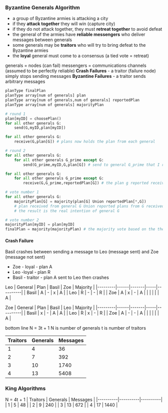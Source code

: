 ### **Byzantine Generals Algorithm**
* a group of Byzantine armies is attacking a city
* if they **attack together** they will win (capture city)
* if they do not attack together, they must **retreat together** to avoid defeat
* the general of the armies have **reliable messengers** who deliver messages between generals
* some generals may be **traitors** who will try to bring defeat to the Byzantine armies
* the **loyal** general must come to a consensus (a tied vote = retreat)


generals = nodes (can fail)
messengers = communications channels (assumed to be perfectly reliable)
**Crash Failures** - a traitor (failure node) simply stops sending messages
**Byzantine Failures** - a traitor sends arbitrary messages

``` python
planType finalPlan
planType array[num of generals] plan
planType array[num of generals,num of generals] reportedPlan
planType array[num of generals] majorityPlan

# round 1 
plan[myID] = choosePlan()
for all other generals G:
    send(G,myID,plan[myID])

for all other generals G:
    receive(G,plan[G]) # plans now holds the plan from each general

# round 2
for all other generals G:
    for all other generals G_prime except G:
        send(G_prime,myID,G,plan[G]) # send to general G_prime that I received plan[G] from general G

for all other generals G:
    for all other generals G_prime except G:
        receive(G,G_prime,reportedPlan[G]) # the plan g reported receiving from G_prime

# vote number 1
for all other generals G:
    majorityPlan[G] = majority(plan[G] Union reportedPlan[*,G])
    # plan received from general G Union reported plans from G received from other generals
    # the result is the real intention of general G

# vote number 2
majorityPlan[myID] = plan[myID]
finalPlan = majority(majorityPlan) # the majority vote based on the the real intentions of all the generals
```

#### **Crash Failure** 
Basil crashes between sending a message to Leo (message sent) and Zoe (message not sent)
*  Zoe - loyal - plan A
*  Leo -loyal - plan R
*  Basil - traitor - plan A sent to Leo then crashes

Leo
| General | Plan | Basil | Zoe | Majority |
|---------|------|-------|-----|----------|
| Basil   | A    | -     | x   | A        |
| Leo     | R    | -     | -   | R        |
| Zoe     | A    | x     | -   | A        |
|         |      |       |     | A        |

Zoe
| General | Plan | Basil | Leo | Majority |
|---------|------|-------|-----|----------|
| Basil   | x    | -     | A   | A        |
| Leo     | R    | x     | -   | R        |
| Zoe     | A    | -     | -   | A        |
|         |      |       |     | A        |

bottom line N = 3t + 1
N is number of generals
t is number of traitors

| Traitors | Generals | Messages |
|----------|----------|----------|
| 1        | 4        | 36       |
| 2        | 7        | 392      |
| 3        | 10       | 1740     |
| 4        | 13       | 5408     |

### **King Algorithms**
N = 4t + 1
| Traitors | Generals | Messages |
|----------|----------|----------|
| 1        | 5        | 48       |
| 2        | 9        | 240      |
| 3        | 13       | 672      |
| 4        | 17       | 1440     |

